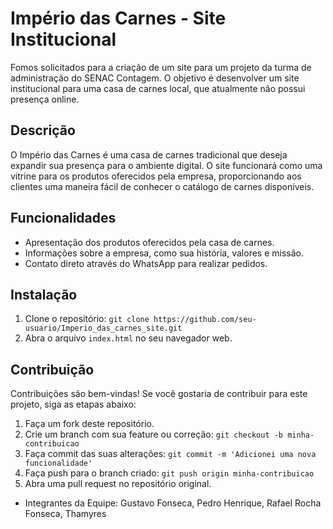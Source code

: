 # Império das Carnes - Site Institucional

Fomos solicitados para a criação de um site para um projeto da turma de administração do SENAC Contagem. O objetivo é desenvolver um site institucional para uma casa de carnes local, que atualmente não possui presença online.

## Descrição

O Império das Carnes é uma casa de carnes tradicional que deseja expandir sua presença para o ambiente digital. O site funcionará como uma vitrine para os produtos oferecidos pela empresa, proporcionando aos clientes uma maneira fácil de conhecer o catálogo de carnes disponíveis.

## Funcionalidades

- Apresentação dos produtos oferecidos pela casa de carnes.
- Informações sobre a empresa, como sua história, valores e missão.
- Contato direto através do WhatsApp para realizar pedidos.

## Instalação

1. Clone o repositório: `git clone https://github.com/seu-usuario/Imperio_das_carnes_site.git`
2. Abra o arquivo `index.html` no seu navegador web.

## Contribuição

Contribuições são bem-vindas! Se você gostaria de contribuir para este projeto, siga as etapas abaixo:

1. Faça um fork deste repositório.
2. Crie um branch com sua feature ou correção: `git checkout -b minha-contribuicao`
3. Faça commit das suas alterações: `git commit -m 'Adicionei uma nova funcionalidade'`
4. Faça push para o branch criado: `git push origin minha-contribuicao`
5. Abra uma pull request no repositório original.



- Integrantes da Equipe: Gustavo Fonseca, Pedro Henrique, Rafael Rocha Fonseca, Thamyres

